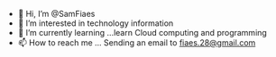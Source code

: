 - 👋 Hi, I’m @SamFiaes
- 👀 I’m interested in technology information
- 🌱 I’m currently learning ...learn Cloud computing and programming
- 📫 How to reach me ... Sending an email to fiaes.28@gmail.com

<!---
SamFiaes/SamFiaes is a ✨ special ✨ repository because its `README.md` (this file) appears on your GitHub profile.
You can click the Preview link to take a look at your changes.
--->
